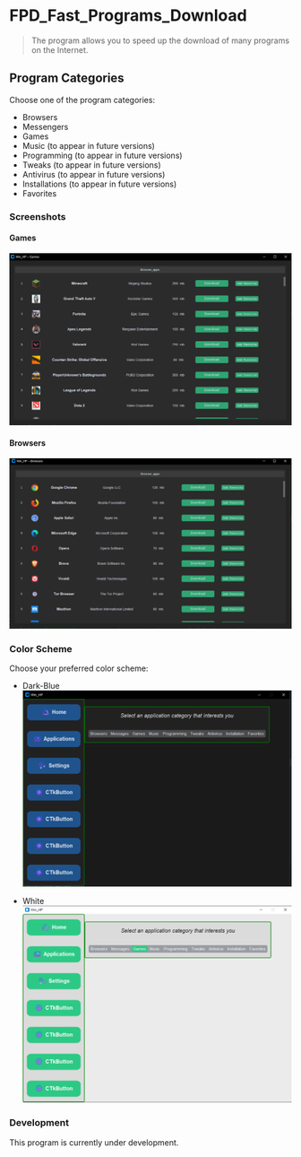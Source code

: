 # FPD_Fast_Programs_Download
> The program allows you to speed up the download of many programs on the Internet.

## Program Categories
Choose one of the program categories:
* Browsers
* Messengers
* Games
* Music (to appear in future versions)
* Programming (to appear in future versions)
* Tweaks (to appear in future versions)
* Antivirus (to appear in future versions)
* Installations (to appear in future versions)
* Favorites

### Screenshots

#### Games
![Games](img/Photo_for_GitHab/applications_games.png)

#### Browsers
![Browsers](img/Photo_for_GitHab/applications_browser.png)

### Color Scheme
Choose your preferred color scheme:
* Dark-Blue
![Dark-Blue](img/Photo_for_GitHab/dark_blue.png)

* White
![White](img/Photo_for_GitHab/Write_mod.png)

### Development
This program is currently under development.

